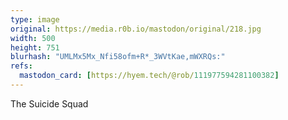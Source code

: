 ```yaml
---
type: image
original: https://media.r0b.io/mastodon/original/218.jpg
width: 500
height: 751
blurhash: "UMLMx5Mx_Nfi58ofm+R*_3WVtKae,mWXRQs:"
refs:
  mastodon_card: [https://hyem.tech/@rob/111977594281100382]
---
```


The Suicide Squad
